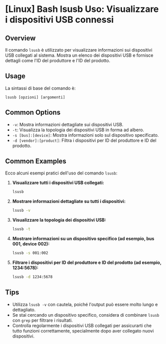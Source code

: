 # [Linux] Bash lsusb Uso: Visualizzare i dispositivi USB connessi

## Overview
Il comando `lsusb` è utilizzato per visualizzare informazioni sui dispositivi USB collegati al sistema. Mostra un elenco dei dispositivi USB e fornisce dettagli come l'ID del produttore e l'ID del prodotto.

## Usage
La sintassi di base del comando è:

```
lsusb [opzioni] [argomenti]
```

## Common Options
- `-v`: Mostra informazioni dettagliate sui dispositivi USB.
- `-t`: Visualizza la topologia dei dispositivi USB in forma ad albero.
- `-s [bus]:[device]`: Mostra informazioni solo sul dispositivo specificato.
- `-d [vendor]:[product]`: Filtra i dispositivi per ID del produttore e ID del prodotto.

## Common Examples
Ecco alcuni esempi pratici dell'uso del comando `lsusb`:

1. **Visualizzare tutti i dispositivi USB collegati:**
   ```bash
   lsusb
   ```

2. **Mostrare informazioni dettagliate su tutti i dispositivi:**
   ```bash
   lsusb -v
   ```

3. **Visualizzare la topologia dei dispositivi USB:**
   ```bash
   lsusb -t
   ```

4. **Mostrare informazioni su un dispositivo specifico (ad esempio, bus 001, device 002):**
   ```bash
   lsusb -s 001:002
   ```

5. **Filtrare i dispositivi per ID del produttore e ID del prodotto (ad esempio, 1234:5678):**
   ```bash
   lsusb -d 1234:5678
   ```

## Tips
- Utilizza `lsusb -v` con cautela, poiché l'output può essere molto lungo e dettagliato.
- Se stai cercando un dispositivo specifico, considera di combinare `lsusb` con `grep` per filtrare i risultati.
- Controlla regolarmente i dispositivi USB collegati per assicurarti che tutto funzioni correttamente, specialmente dopo aver collegato nuovi dispositivi.